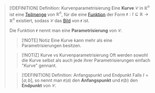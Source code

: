 >[!DEFINITION] Definition: Kurvenparametrisierung
>Eine **Kurve** $\mathcal{C}$ in $\mathbb{R}^n$ ist eine [Teilmenge](../../../../Mengenlehre/Teilmenge.md) von $\mathbb{R}^n$, für die eine [Funktion](../Reelle%20Funktion%20mehrerer%20Veränderlicher.md) der Form $\mathbf{r}: I\subseteq \mathbb{R} \to\mathbb{R}^n$ existiert, sodass $\mathcal{C}$ das [Bild](../../../../Mengenlehre/Abbildungen/Abbildung.md) von $\mathbf{r}$ ist.
>
>Die Funktion $\mathbf{r}$ nennt man eine **Parametrisierung** von $\mathcal{C}$.
>
>>[!NOTE] Notiz
>>Eine Kurve kann mehr als eine Parametrisierungen besitzen.
>
>>[!NOTIZ] Kurve vs Kurvenparametrisierung
>>Oft werden sowohl die Kurve selbst als auch jede ihrer Parametrisierungen einfach "Kurve" gennant.
>>
>
>>[!DEFINITION] Definition: Anfangspunkt und Endpunkt
>>Falls $I = [a;b]$, so nennt man $\mathbf{r}(a)$ den **Anfangspunkt** und $\mathbf{r}(b)$ den **Endpunkt** von $\mathcal{C}$.